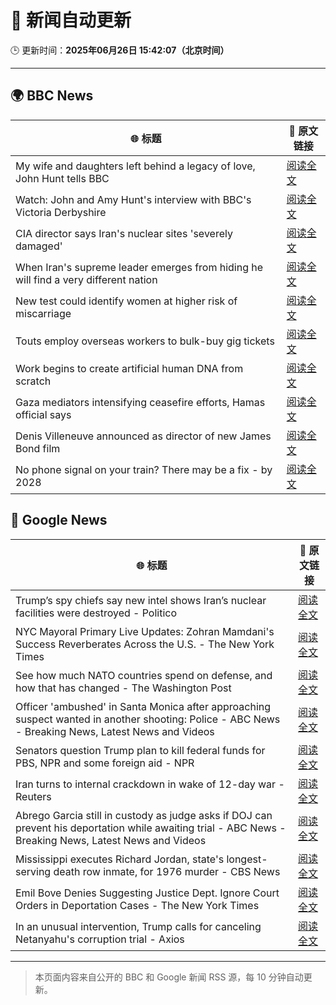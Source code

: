 # 🧠 新闻自动更新

🕒 更新时间：**2025年06月26日 15:42:07（北京时间）**

---

## 🌍 BBC News

| 🌐 标题 | 🔗 原文链接 |
|--------|-------------|
| My wife and daughters left behind a legacy of love, John Hunt tells BBC | [阅读全文](https://www.bbc.com/news/articles/cy5wk716pzdo) |
| Watch: John and Amy Hunt's interview with BBC's Victoria Derbyshire | [阅读全文](https://www.bbc.com/news/videos/cp82l17397jo) |
| CIA director says Iran's nuclear sites 'severely damaged' | [阅读全文](https://www.bbc.com/news/articles/c5yk942y437o) |
| When Iran's supreme leader emerges from hiding he will find a very different nation | [阅读全文](https://www.bbc.com/news/articles/c0j4g1ll8yqo) |
| New test could identify women at higher risk of miscarriage | [阅读全文](https://www.bbc.com/news/articles/c39zvjmmwndo) |
| Touts employ overseas workers to bulk-buy gig tickets | [阅读全文](https://www.bbc.com/news/articles/c04e9k1vllro) |
| Work begins to create artificial human DNA from scratch | [阅读全文](https://www.bbc.com/news/articles/c6256wpn97ro) |
| Gaza mediators intensifying ceasefire efforts, Hamas official says | [阅读全文](https://www.bbc.com/news/articles/clylzlv91pro) |
| Denis Villeneuve announced as director of new James Bond film | [阅读全文](https://www.bbc.com/news/articles/cn41yddj4m1o) |
| No phone signal on your train? There may be a fix - by 2028 | [阅读全文](https://www.bbc.com/news/articles/cq53zzpvlqzo) |

## 📰 Google News

| 🌐 标题 | 🔗 原文链接 |
|--------|-------------|
| Trump’s spy chiefs say new intel shows Iran’s nuclear facilities were destroyed - Politico | [阅读全文](https://news.google.com/rss/articles/CBMimgFBVV95cUxQU0ZqQUNXcXZnZ1pveE54NGh1WW9vRDFPamRmLWdNTlJiN3Y1ZHB0OXNjSUc0NUdBclY4QUNieGtuejRyS2pnRFpUTU5QNm91LWFQUW9jTEstd05mN3I4alZUb2hTX0FKdE93SVR6b1E3R3dGMXVWbl93N0dySF9MZjd6a1c0UDdBSUFHaWxGRjlMZkx6NGJfbXl3?oc=5) |
| NYC Mayoral Primary Live Updates: Zohran Mamdani's Success Reverberates Across the U.S. - The New York Times | [阅读全文](https://news.google.com/rss/articles/CBMiigFBVV95cUxOTUJHRXI3M2FSUlhwLV9rbzlQd1RMdGhvMi1ZVU1QNkhhdUdmOGVNZ3JxNTlSZS1LX1lZM0N4WTJjWHNzcmRlZmxkclRiZ1hWc0NkUng2N2o2NmQ5SExadTJzSGp2TG1teHZGQzhzN1Z5R2NQajVtOTFnZ053WVZIZGZkdE95X0RCSkE?oc=5) |
| See how much NATO countries spend on defense, and how that has changed - The Washington Post | [阅读全文](https://news.google.com/rss/articles/CBMiiAFBVV95cUxNcE1kbjhsZjZhamExLTB2TC15Sl9XQ1NjeGZjcFZud2lGTXRVTm5pZk1yZldEa2xEbnVDMlVhdHJLREZ5RUxld19QS1p1Sy1meTJYSzRaSksyd3E2dXJtTEYySkN1YkMyb0M4aS1GdGhSU1UxcEw5RmJCR0VxaWNsbDhNbjFlR19P?oc=5) |
| Officer 'ambushed' in Santa Monica after approaching suspect wanted in another shooting: Police - ABC News - Breaking News, Latest News and Videos | [阅读全文](https://news.google.com/rss/articles/CBMimgFBVV95cUxOeHFUNDRURDdYbW5Uc2NDYTZnUU8yZUk5TkUtWEJZZjF6QWF5ZkQzSXc2QkEtbmhOQ25oR1ZJa1NNXzlDYm9QSld5SkRPbm9XWTZETzd4TFZUc2QyWWQ5Yi1fZHdDNC1Calgza1pjaUNpT0poNjhMbjNCMTA1OEp2bGVSVTdKYU5rLWJjaFEyQXQ2MDljNnYzZnJR0gGfAUFVX3lxTE1aTFVMczFsNU1PNTY4b0p2V253U09VZU1IaXZSSGZvb0JzNXBXZUNSSmp2WUg0dmJ2UWZnN3FsLUJlSHk4OTEwbDFXeVNaQ0tiZF9acHFpNkltUEllazB2anI3NDVEUDZOUHNjVzg2aXYxbmNjcjhjbXhXU3hrc0NuWjczSzd3NmtOckFWNmdQWm5EU0xUWnhndVpIUmpqRQ?oc=5) |
| Senators question Trump plan to kill federal funds for PBS, NPR and some foreign aid - NPR | [阅读全文](https://news.google.com/rss/articles/CBMingFBVV95cUxNZDhENVd4Q3I5Qm56Q2s5b1U5S21XdUhpbEJUdl9hWVF6TkFuX1lldGpMZUtjZHp6LUNkYTdrSWlLRTZJSmREbmNUNEdsZ2xESkxtSmNzbHVmcVVJRmhVYWFUSmVqQzg0akVaVHNNV1RwaHBha1dpUkN6ZWpUY0UzN3NjX1hVRnJ1cEdidk5BaXgxd0RsUy1ZWlZZVEdDUQ?oc=5) |
| Iran turns to internal crackdown in wake of 12-day war - Reuters | [阅读全文](https://news.google.com/rss/articles/CBMioAFBVV95cUxOdE1NZWFCNWI4WU96TlpWckNPR0JyR3pNQUtiZVJqTWJmT2w4NDBRV0k2SmtpUjhTUVJXNXVHS2duRldHWGJxdWZUUnVPVnhVT29aRHY1MmFORFQ5THdsYjNDRGY3OS14SEdOZ090UFVIc2xjYnNYSWwxY3ZfU1VtNWxrbDhyaU1ld0tDTjJOQTZqRmRFTDlZVFl0Nk9JZGhV?oc=5) |
| Abrego Garcia still in custody as judge asks if DOJ can prevent his deportation while awaiting trial - ABC News - Breaking News, Latest News and Videos | [阅读全文](https://news.google.com/rss/articles/CBMingFBVV95cUxOdFFPa09nMXA5OFNFaml0Ukd5bUVpNVB0ZDU1UDFSX25ZdEhMNVkzN0lWMzhORWg0UkdtTF9zaHZkdUY1enFEYVV6SXhNVnYwOEJjbVd2ZEpybGstNmZyQXE1N1NmRGRlMU5ERWJlb1NUcy0tSVNLZlFJNDloekt2U19yUTVocDZ2SEd4N1I0a25qbS1OUk1YeHBWQmZhQdIBowFBVV95cUxNZXlsNlhwUDdrRy1lajVJeDBDNGd1ZHFhQy1ORENpdEIxTEtVRnBaeGZrU1hJNk8xMUppLWJfTkd0cV90MHBRRmJTbmJjdG5wbGlGRjNEc0c1QVk2U2dwWVhHblg0UkZQVklSMFZoQnh6MGhZVkZQMlBIYU8wSzc2ekh6ZU1Wd2tYX1hFc2hTWlhUVjNMWFR6LThwazJWVVJvOVhZ?oc=5) |
| Mississippi executes Richard Jordan, state's longest-serving death row inmate, for 1976 murder - CBS News | [阅读全文](https://news.google.com/rss/articles/CBMiiwFBVV95cUxPanN6LWRDN1dEYW54dEF5M3BUMTJaeXBsQ0FIZnJKVlctVkpQUjVpa1QwSkJUSXhzZU4xcDZPSDJ6bEtqNDV4RVI1ZU5TZGRsVy1nbjE2aE5DdUNCRS0zX2ZwNGdybWZnUkc3U2hWdF9sVE8wZ3lEREFIZkJIUmdPZGp5a2JKUmFIQ3dv0gGQAUFVX3lxTE9pdUlvOXh6WEk2a0U5XzBzajdjRW55WG5nRmwzMG9Jc2pUclVZcWtJaWVLcVNCYjM2R1ktaF8xdFR0VTIwSEpyTjBZZ3RXTHNCbGdfOVFBN3JpV3o3Tm9seHhOMWM5bXliMHhGZVFydG5zLWZCZjdvY000eWZYVDNtaE5OVnAwazd4SzQtc1FMNg?oc=5) |
| Emil Bove Denies Suggesting Justice Dept. Ignore Court Orders in Deportation Cases - The New York Times | [阅读全文](https://news.google.com/rss/articles/CBMif0FVX3lxTE1DM3A2clVNUHZkRUQ3NkRCZDE4dXpOdW5DRFdTcWZ4T2JuRGVaWnJGR3N6enhJTkxwOXBaNTk4NzVpOHM1Z0Q5WlJEc284S0tqeVYwUHoweDdpWUY4Y0otUEZ0eWZteHZ3Q2RTRnlrLUJyRjRycUNYT2ZheW9FOEE?oc=5) |
| In an unusual intervention, Trump calls for canceling Netanyahu's corruption trial - Axios | [阅读全文](https://news.google.com/rss/articles/CBMifEFVX3lxTE0tSENFQjNGX0dvT0YzbE5yTnZaV3JZZlc3THprdGJEd3pXejUtS3VDUU02Q0NqdTFNRHdWUVkxSEVrQTJFeWE3TDZBZWJfc29oS0gwcVdQbWNzSjhwU24zSEtWeG14bVk4R0JLX0ticWw3MnZzeFZxck53cTc?oc=5) |

---
> 本页面内容来自公开的 BBC 和 Google 新闻 RSS 源，每 10 分钟自动更新。